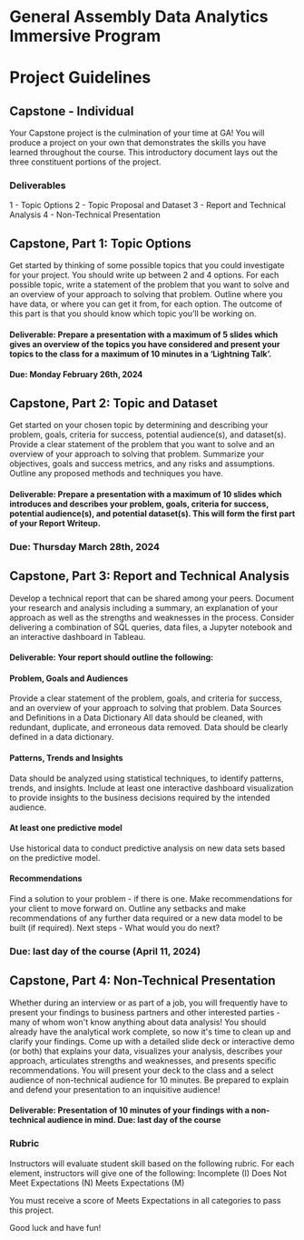 # General Assembly Data Analytics Immersive Program

# Project Guidelines

## Capstone - Individual   
Your Capstone project is the culmination of your time at GA! You will produce a project on your own that demonstrates the skills you have learned throughout the course. This introductory document lays out the three constituent portions of the project. 

### Deliverables 
1 - Topic Options
2 - Topic Proposal and Dataset
3 - Report and Technical Analysis
4 - Non-Technical Presentation

## Capstone, Part 1: Topic Options 
Get started by thinking of some possible topics that you could investigate for your project.  You should write up between 2 and 4 options. For each possible topic, write a statement of the problem that you want to solve and an overview of your approach to solving that problem.  Outline where you have data, or where you can get it from, for each option. The outcome of this part is that you should know which topic you’ll be working on. 
#### Deliverable: Prepare a presentation with a maximum of 5 slides which gives an overview of the topics you have considered and present your topics to the class for a maximum of 10 minutes in a ‘Lightning Talk’. 
#### Due: Monday February 26th, 2024

## Capstone, Part 2: Topic and Dataset 
Get started on your chosen topic by determining and describing your problem, goals, criteria for success, potential audience(s), and dataset(s). Provide a clear statement of the problem that you want to solve and an overview of your approach to solving that problem. Summarize your objectives, goals and success metrics, and any risks and assumptions. Outline any proposed methods and techniques you have. 
#### Deliverable: Prepare a presentation with a maximum of 10 slides which introduces and describes your problem, goals, criteria for success, potential audience(s), and potential dataset(s). This will form the first part of your Report Writeup. 
### Due: Thursday March 28th, 2024

## Capstone, Part 3: Report and Technical Analysis 
Develop a technical report that can be shared among your peers. Document your research and analysis including a summary, an explanation of your approach as well as the strengths and weaknesses in the process. Consider delivering a combination of SQL queries, data files, a Jupyter notebook and an interactive dashboard in Tableau. 
#### Deliverable: Your report should outline the following:
#### Problem, Goals and Audiences 
Provide a clear statement of the problem, goals, and criteria for success, and an overview of your approach to solving that problem. Data Sources and Definitions in a Data Dictionary All data should be cleaned, with redundant, duplicate, and erroneous data removed. Data should be clearly defined in a data dictionary.

#### Patterns, Trends and Insights 
Data should be analyzed using statistical techniques, to identify patterns, trends, and insights. Include at least one interactive dashboard visualization to provide insights to the business decisions required by the intended audience.

#### At least one predictive model 
Use historical data to conduct predictive analysis on new data sets based on the predictive model.

#### Recommendations 
Find a solution to your problem - if there is one.
Make recommendations for your client to move forward on. Outline any setbacks and make recommendations of any further data required or a new data model to be built (if required). Next steps - What would you do next? 
### Due: last day of the course (April 11, 2024)

## Capstone, Part 4: Non-Technical Presentation 
Whether during an interview or as part of a job, you will frequently have to present your findings to business partners and other interested parties - many of whom won't know anything about data analysis! You should already have the analytical work complete, so now it's time to clean up and clarify your findings. Come up with a detailed slide deck or interactive demo (or both) that explains your data, visualizes your analysis, describes your approach, articulates strengths and weaknesses, and presents specific recommendations. You will present your deck to the class and a select audience of non-technical audience for 10 minutes. Be prepared to explain and defend your presentation to an inquisitive audience!
#### Deliverable: Presentation of 10 minutes of your findings with a non-technical audience in mind. Due: last day of the course  

 ### Rubric 
 Instructors will evaluate student skill based on the following rubric. For each element, instructors will give one of the following: Incomplete (I) Does Not Meet Expectations (N) Meets Expectations (M)

You must receive a score of Meets Expectations in all categories to pass this project.

Good luck and have fun!
